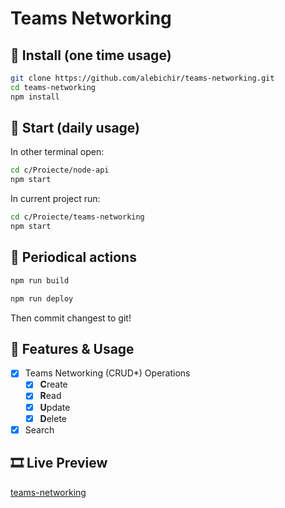 # Teams Networking

## 💠 Install (one time usage)

```sh
git clone https://github.com/alebichir/teams-networking.git
cd teams-networking
npm install
```

## 🌼 Start (daily usage)

In other terminal open:

```sh
cd c/Proiecte/node-api
npm start
```

In current project run:

```sh
cd c/Proiecte/teams-networking
npm start
```

## 🧩 Periodical actions

```sh
npm run build

```

```sh
npm run deploy
```

Then commit changest to git!

## 🐾 Features & Usage

- [x] Teams Networking (CRUD\*) Operations
  - [x] **C**reate
  - [x] **R**ead
  - [x] **U**pdate
  - [x] **D**elete
- [x] Search

## 🎞 Live Preview

[teams-networking](https://alebichir.github.io/teams-networking/)
